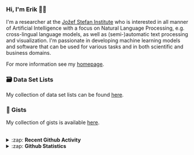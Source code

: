 ### Hi, I'm Erik 👋🏼 

I'm a researcher at the [Jožef Stefan Institute][job] who is interested in all manner of Artificial Intelligence with a focus on Natural Language Processing, e.g. cross-lingual language models, as well as (semi-)automatic text processing and visualization. I'm passionate in developing machine learning models and software that can be used for various tasks and in both scientific and business domains.

For more information see my [homepage][homepage].

### 🗃️ Data Set Lists
My collection of data set lists can be found [here][datasets].

### 🔖 Gists
My collection of gists is available [here][gists].

<br />

<details>
  <summary>:zap: <b>Recent Github Activity</b></summary>
  
<!--START_SECTION:activity-->
1. 🎉 Merged PR [#7](https://github.com/X5GON/processing-pipeline-api/pull/7) in [X5GON/processing-pipeline-api](https://github.com/X5GON/processing-pipeline-api)
2. 🎉 Merged PR [#173](https://github.com/X5GON/platform-api/pull/173) in [X5GON/platform-api](https://github.com/X5GON/platform-api)
3. 🎉 Merged PR [#656](https://github.com/qminer/qminer/pull/656) in [qminer/qminer](https://github.com/qminer/qminer)
4. ❌ Closed PR [#34](https://github.com/JozefStefanInstitute/eLENS-miner-system/pull/34) in [JozefStefanInstitute/eLENS-miner-system](https://github.com/JozefStefanInstitute/eLENS-miner-system)
5. 🗣 Commented on [#34](https://github.com/JozefStefanInstitute/eLENS-miner-system/issues/34) in [JozefStefanInstitute/eLENS-miner-system](https://github.com/JozefStefanInstitute/eLENS-miner-system)
<!--END_SECTION:activity-->

</details>

<details>
  <summary>:zap: <b>Github Statistics</b></summary>
  
  <img align="left" alt="codeSTACKr's Github Stats" src="https://github-readme-stats.vercel.app/api?username=eriknovak&show_icons=true&theme=buefy&hide_border=true" />

</details>

[job]: https://ailab.ijs.si/
[homepage]: https://ailab.ijs.si/eriknovak/
[gists]: https://gist.github.com/ErikNovak
[datasets]: ./datasets/README.md
